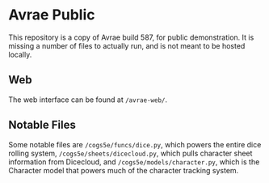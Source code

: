 # Avrae Public
This repository is a copy of Avrae build 587, for public demonstration.
It is missing a number of files to actually run, and is not meant to be hosted locally.
## Web
The web interface can be found at ``/avrae-web/``.
## Notable Files
Some notable files are ``/cogs5e/funcs/dice.py``, which powers the entire dice rolling system, ``/cogs5e/sheets/dicecloud.py``, which pulls character sheet information from Dicecloud, and ``/cogs5e/models/character.py``, which is the Character model that powers much of the character tracking system.
